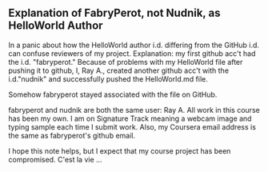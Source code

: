 ## Explanation of FabryPerot, not Nudnik, as HelloWorld Author

In a panic about how the HelloWorld author i.d. differing from the GitHub i.d. can confuse reviewers of my project.  Explanation: my first github acc't had the i.d. "fabryperot." Because of problems with my HelloWorld file after pushing it to github, I, Ray A., created another github acc't with the i.d."nudnik" and successfully pushed the HelloWorld.md file.

Somehow fabryperot stayed associated with the file on GitHub.

fabryperot and nudnik are both the same user: Ray A.  All work in this course has been my own. I am on Signature Track meaning a webcam image and typing sample each time I submit work.  Also, my Coursera email address is the same as fabryperot's github email.

I hope this note helps, but I expect that my course project has been compromised.  C'est la vie ...